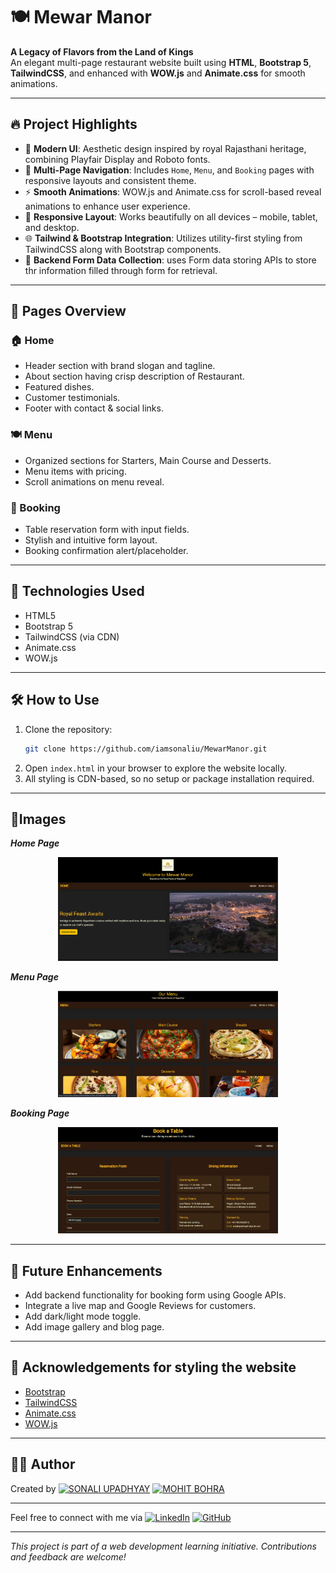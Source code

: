 # 🍽️ Mewar Manor

**A Legacy of Flavors from the Land of Kings**  
An elegant multi-page restaurant website built using **HTML**, **Bootstrap 5**, **TailwindCSS**, and enhanced with **WOW.js** and **Animate.css** for smooth animations.

---

## 🔥 Project Highlights

- 🎨 **Modern UI**: Aesthetic design inspired by royal Rajasthani heritage, combining Playfair Display and Roboto fonts.
- 🧭 **Multi-Page Navigation**: Includes `Home`, `Menu`, and `Booking` pages with responsive layouts and consistent theme.
- ⚡ **Smooth Animations**: WOW.js and Animate.css for scroll-based reveal animations to enhance user experience.
- 📱 **Responsive Layout**: Works beautifully on all devices – mobile, tablet, and desktop.
- 🌐 **Tailwind & Bootstrap Integration**: Utilizes utility-first styling from TailwindCSS along with Bootstrap components.
- 📃 **Backend Form Data Collection**: uses Form data storing APIs to store thr information filled through form for retrieval.
---

## 📁 Pages Overview

### 🏠 Home
- Header section with brand slogan and tagline.
- About section having crisp description of Restaurant.
- Featured dishes.
- Customer testimonials.
- Footer with contact & social links.

### 🍽️ Menu
- Organized sections for Starters, Main Course and Desserts.
- Menu items with pricing.
- Scroll animations on menu reveal.

### 📅 Booking
- Table reservation form with input fields.
- Stylish and intuitive form layout.
- Booking confirmation alert/placeholder.

---

## 🚀 Technologies Used

- HTML5
- Bootstrap 5
- TailwindCSS (via CDN)
- Animate.css
- WOW.js

---

## 🛠️ How to Use

1. Clone the repository:
    ```bash
    git clone https://github.com/iamsonaliu/MewarManor.git
    ```
2. Open `index.html` in your browser to explore the website locally.
3. All styling is CDN-based, so no setup or package installation required.

---
## 📸Images
**_Home Page_**
<div align="center">
    <img width="70%" src="Screenshot 2025-05-27 092620.png" alt="Home Page">
</div>

**_Menu Page_**
<div align="center">
    <img width="70%" src="Screenshot 2025-05-27 092653.png" alt="Menu Page">
</div>

**_Booking Page_**
<div align="center">
    <img width="70%" src="Screenshot 2025-05-27 092712.png" alt="Booking Page">
</div>

---
## 📌 Future Enhancements

- Add backend functionality for booking form using Google APIs.
- Integrate a live map and Google Reviews for customers.
- Add dark/light mode toggle.
- Add image gallery and blog page.

---

## 🙌 Acknowledgements for styling the website

- [Bootstrap](https://getbootstrap.com/)
- [TailwindCSS](https://tailwindcss.com/)
- [Animate.css](https://animate.style/)
- [WOW.js](https://wowjs.uk/)
---

## 🧑‍🍳 Author

Created by [![SONALI UPADHYAY](https://img.shields.io/badge/SONALI-Profile-blue?style=for-the-badge)](https://www.linkedin.com/in/sonali-upadhyay-a75660283/)
[![MOHIT BOHRA](https://img.shields.io/badge/MOHIT-Profile-blue?style=for-the-badge)]((https://www.linkedin.com/in/mohit-bohra-b30a21251))

---
Feel free to connect with me via [![LinkedIn](https://img.shields.io/badge/-LinkedIn-blue?style=flat-square&logo=Linkedin&logoColor=white&link=https://www.linkedin.com/in/sonali-upadhyay-a75660283/)](https://www.linkedin.com/in/sonali-upadhyay-a75660283/)
[![GitHub](https://img.shields.io/badge/-GitHub-black?style=flat-square&logo=github&logoColor=white&link=https://github.com/iamsonaliu)](https://github.com/iamsonaliu)

---

_This project is part of a web development learning initiative. Contributions and feedback are welcome!_
